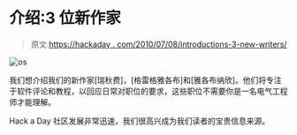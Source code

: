 # 介绍:3 位新作家

> 原文:[https://hackaday . com/2010/07/08/introductions-3-new-writers/](https://hackaday.com/2010/07/08/introductions-3-new-writers/)

![](../Images/c26e993ae7c28408a5e015506c0ffe6a.png "os")

我们想介绍我们的新作家[瑞秋费]，[格雷格雅各布]和[雅各布纳欣]。他们将专注于软件评论和教程，以回应日常对职位的要求，这些职位不需要你是一名电气工程师才能理解。

Hack a Day 社区发展非常迅速，我们很高兴成为我们读者的宝贵信息来源。